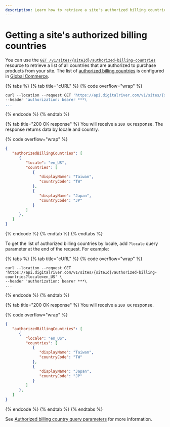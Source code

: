 ```yaml
---
description: Learn how to retrieve a site's authorized billing countries.
---
```


# Getting a site's authorized billing countries

You can use the [`GET /v1/sites/{siteId}/authorized-billing-countries`](https://www.digitalriver.com/docs/commerce-admin-api/#tag/Authorized-Countries/paths/\~1v1\~1sites\~1%7BsiteId%7D\~1authorized-billing-countries/get) resource to retrieve a list of all countries that are authorized to purchase products from your site. The list of [authorized billing countries](configuring-authorized-shipping-and-billing-countries.md) is configured in [Global Commerce](https://gc.digitalriver.com/gc/ent/login.do).&#x20;

{% tabs %}
{% tab title="cURL" %}
{% code overflow="wrap" %}
```javascript
curl --location --request GET 'https://api.digitalriver.com/v1/sites/{siteId}/authorized-billing-countries' \
--header 'authorization: bearer ***\
...
```
{% endcode %}
{% endtab %}

{% tab title="200 OK response" %}
You will receive a `200 OK` response. The response returns data by locale and country.

{% code overflow="wrap" %}
```json
{  
   "authorizedBillingCountries": [        
      {          
         "locale": "en_US",          
         "countries": [            
            {              
               "displayName": "Taiwan",              
               "countryCode": "TW"            
            },            
            {              
               "displayName": "Japan",              
               "countryCode": "JP"            
            }          
         ]        
      },           
   ]
}
```
{% endcode %}
{% endtab %}
{% endtabs %}

To get the list of authorized billing countries by locale, add `?locale` query parameter at the end of the request. For example:

{% tabs %}
{% tab title="cURL" %}
{% code overflow="wrap" %}
```http
curl --location --request GET 'https://api.digitalriver.com/v1/sites/{siteId}/authorized-billing-countries?locale=en_US' \
--header 'authorization: bearer ***\
...
```
{% endcode %}
{% endtab %}

{% tab title="200 OK response" %}
You will receive a `200 OK` response.

{% code overflow="wrap" %}
```json
{  
   "authorizedBillingCountries": [        
      {          
         "locale": "en_US",          
         "countries": [            
            {              
               "displayName": "Taiwan",              
               "countryCode": "TW"            
            },            
            {              
               "displayName": "Japan",              
               "countryCode": "JP"            
            }          
         ]        
      },           
   ]
}
```
{% endcode %}
{% endtab %}
{% endtabs %}

See [Authorized billing country query parameters](../../general-resources/admin-apis-reference/sites/authorized-shipping-and-billing-countries.md#authorized-billing-countries-query-parameters) for more information.
